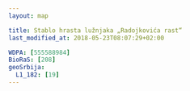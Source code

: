 ```yaml
---
layout: map

title: Stablo hrasta lužnjaka „Radojkovića rast“
last_modified_at: 2018-05-23T08:07:29+02:00

WDPA: [555588984]
BioRaS: [208]
geoSrbija:
  L1_182: [19]
---
```

